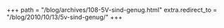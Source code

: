 +++
path = "/blog/archives/108-5V-sind-genug.html"
extra.redirect_to = "/blog/2010/10/13/5v-sind-genug/"
+++
